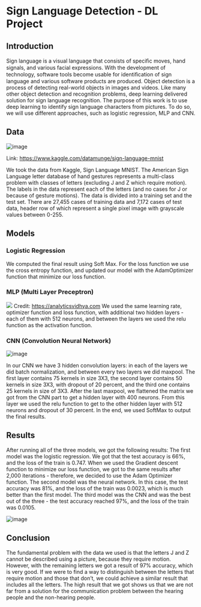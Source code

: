 # Sign Language Detection - DL Project

## Introduction
Sign language is a visual language that consists of speciﬁc moves, hand signals, and various facial expressions.
With the development of technology, software tools become usable for identiﬁcation of sign language and various software products are produced.
Object detection is a process of detecting real-world objects in images and videos.
Like many other object detection and recognition problems, deep learning delivered solution for sign language recognition.
The purpose of this work is to use deep learning to identify sign language characters from pictures. To do so, we will use different approaches, such as logistic regression, MLP and CNN.


## Data
![image](https://user-images.githubusercontent.com/57361655/133885921-4268eb02-fe56-4e2e-8c30-498cbe0bb317.png)

Link: https://www.kaggle.com/datamunge/sign-language-mnist

We took the data from Kaggle, Sign Language MNIST.
The American Sign Language letter database of hand gestures represents a multi-class problem with  classes of letters (excluding J and Z which require motion). The labels in the data  represent each of the letters  (and no cases for J or  because of gesture motions).
The data is divided into a training set and the test set.
There are 27,455 cases of training data and 7,172 cases of test 
data, header row of  which represent a single
pixel image with grayscale values between 0-255.

## Models

### Logistic Regression
We computed the final result using Soft Max. For the loss function we use the cross entropy function, and updated our model with the AdamOptimizer function that minimize our loss function. 

### MLP (Multi Layer Preceptron) 
![](https://cdn.analyticsvidhya.com/wp-content/uploads/2020/02/ANN-Graph.gif)
Credit: https://analyticsvidhya.com
We used the same learning rate, optimizer function and loss function, with additional two hidden layers - each of them with 512 neurons, and between the layers we used the relu function as the activation function.

### CNN (Convolution Neural Network)
![image](https://user-images.githubusercontent.com/57361655/133886429-9af5aa2e-b301-4564-8fa7-f39299f7441a.png)

In our CNN we have 3 hidden convolution layers: in each of the layers we did batch normalization, and between every two layers we did maxpool.  The first layer contains 75 kernels in size 3X3, the second layer contains 50 kernels in size 3X3, with dropout of 20 percent, and the third one contains 25 kernels in size of 3X3.
After the last maxpool, we flattened the matrix we got from the CNN part to get a hidden layer with 400 neurons. 
From this layer we used the relu function to get 
to the other hidden layer with 512 neurons and 
dropout of 30 percent. In the end, we used 
SoftMax to output the final results.

## Results
After running all of the three models, we got the following results:
The first model was the logistic regression. We got that the test accuracy is 66%, and the loss of the train is 0.747. When we used the Gradient descent function to minimize our loss function, we got to the same results after 2,000 iterations - therefore, we decided to use the Adam Optimizer function.
The second model was the neural network. In this case, the test accuracy was 81%, and the loss of the train was 0.0023, which is much better than the first model.
The third model was the CNN and was the best out of the three - the test accuracy reached 97%, and the loss of the train was 0.0105.

![image](https://user-images.githubusercontent.com/57361655/133886358-1b355fe6-b90b-467b-b704-7a1baeffdb24.png)

## Conclusion
The fundamental problem with the data we used is that the letters J and Z cannot be described using a picture, because they require motion. However, with the remaining letters we got a result of 97% accuracy, which is very good. If we were to find a way to distinguish between the letters that require motion and those that don’t, we could achieve a similar result that includes all the letters.
The high result that we got shows us that we are not far from a solution for the communication problem between the hearing people and the non-hearing people.

